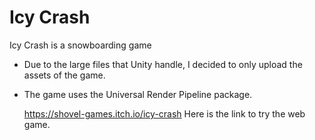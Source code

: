 # Icy Crash
Icy Crash is a snowboarding game 

- Due to the large files that Unity handle, I decided to only upload the assets of the game.
- The game uses the Universal Render Pipeline package.

  https://shovel-games.itch.io/icy-crash
  Here is the link to try the web game.
